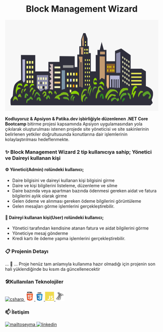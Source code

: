  <h1 align="center">Block Management Wizard</h1>
 <p align=center> <img src="images/urban1.png" alt="learning" height=300/style="margin-top:0"></p>

**Kodluyoruz & Apsiyon & Patika.dev işbirliğiyle düzenlenen .NET Core Bootcamp** bitirme projesi kapsamında Apsiyon uygulamasından yola çıkılarak oluşturulması istenen projede site yöneticisi ve site sakinlerinin belirlenen yetkiler doğrultusunda konutlarına dair işlemlerinin kolaylaştırılması hedeflenmekte.

<h3>✨ Block Management Wizard 2 tip kullanıcıya sahip; Yönetici ve Daireyi kullanan kişi</h3>

<h4>⚙ Yönetici(Admin) rolündeki kullanıcı;</h4>
<ul>
<li>Daire bilgisini ve daireyi kullanan kişi bilgisini girme</li>
<li>Daire ve kişi bilgilerini listeleme, düzenleme ve silme</li>
<li>Daire bazında veya apartman bazında ödenmesi gereken aidat ve fatura bilgilerini aylık olarak girme</li>
<li>Gelen ödeme ve alınması gereken ödeme bilgilerini görüntüleme</li>
<li>Gelen mesajları görme işlemlerini gerçekleştirebilir.</li>
</ul>


<h4>🚪 Daireyi kullanan kişi(User) rolündeki kullanıcı;</h4>
<ul>
<li>Yönetici tarafından kendisine atanan fatura ve aidat bilgilerini görme</li>
<li>Yöneticiye mesaj gönderme</li>
<li>Kredi kartı ile ödeme yapma işlemlerini gerçekleştirebilir.</li>
</ul>

<h3>📋 Projenin Detayı</h3>
... 🚧 ... Proje henüz tam anlamıyla kullanıma hazır olmadığı için projenin son hali yüklendiğinde bu kısım da güncellenecektir

<h3>🛠Kullanılan Teknolojiler</h3>
<a href="https://docs.microsoft.com/en-us/dotnet/csharp/" target="_blank"> <img src="https://seeklogo.com/images/C/c-sharp-c-logo-02F17714BA-seeklogo.com.png" alt="csharp" width="27" height="30"/> </a>
<a href="https://www.w3.org/html/" target="_blank"> <img src="https://raw.githubusercontent.com/devicons/devicon/master/icons/html5/html5-original-wordmark.svg" alt="html5" width="30" height="30"/> </a> 
<a href="https://www.w3schools.com/css/" target="_blank"> <img src="https://raw.githubusercontent.com/devicons/devicon/master/icons/css3/css3-original-wordmark.svg" alt="css3" width="28" height="28"/> </a> 
<a href="https://www.javascript.com/" target="_blank"> <img src="https://github.com/devicons/devicon/blob/master/icons/javascript/javascript-plain.svg" alt="js" width="30" height="30"/> </a>
<a href="https://www.microsoft.com/tr-tr/sql-server/sql-server-2019" target="_blank"> <img src="https://github.com/devicons/devicon/blob/master/icons/microsoftsqlserver/microsoftsqlserver-plain.svg" alt="mssql" width="30" height="30"/> </a>

 <h3>📫 İletişim </h3>
  <p align=left><a href="mailto:seymademir35@gmail.com" target="_blank"> <img src="https://cdn.jsdelivr.net/npm/simple-icons@3.0.1/icons/gmail.svg" alt="mailtoseyma" width="27" height="30"/> </a>
 <a href="https://www.linkedin.com/in/seymademir/" target="_blank"> <img src="https://cdn.jsdelivr.net/npm/simple-icons@3.0.1/icons/linkedin.svg" alt="linkedin" width="27" height="30"/> </a> 








